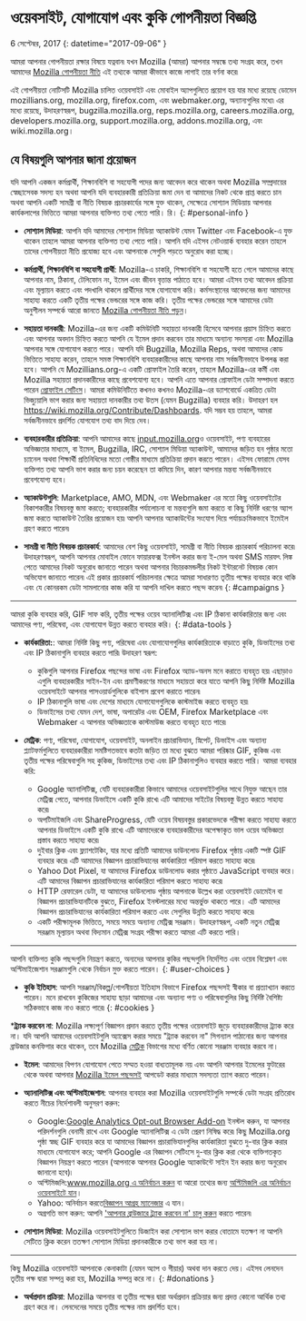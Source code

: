 # ওয়েবসাইট, যোগাযোগ এবং কুকি গোপনীয়তা বিজ্ঞপ্তি

6 সেপ্টেম্বর, 2017
{: datetime="2017-09-06" }

আমরা আপনার গোপনীয়তা রক্ষার বিষয়ে যত্নবান৷ যখন Mozilla (আমরা) আপনার সম্বন্ধে তথ্য সংগ্রহ করে, তখন আমাদের [Mozilla গোপনীয়তা নীতি](https://www.mozilla.org/privacy/) এই তথ্যকে আমরা কীভাবে কাজে লাগাই তার বর্ণনা করে৷

এই গোপনীয়তা নোটিসটি Mozilla চালিত ওয়েবসাইট এবং মোবাইল অ্যাপগুলিতে প্রয়োগ হয় যার মধ্যে রয়েছে ডোমেন mozillians.org, mozilla.org, firefox.com, এবং webmaker.org, অন্যান্যগুলির মধ্যে৷ এর মধ্যে রয়েছে, উদাহরণস্বরূপ, bugzilla.mozilla.org, reps.mozilla.org, careers.mozilla.org, developers.mozilla.org, support.mozilla.org, addons.mozilla.org, এবং wiki.mozilla.org।

## যে বিষয়গুলি আপনার জানা প্রয়োজন

যদি আপনি একজন কর্মপ্রার্থী, শিক্ষানবিশি বা সহযোগী পদের জন্য আবেদন করে থাকেন অথবা Mozilla সম্প্রদায়ের স্বেচ্ছাসেবক সদস্য হন অথবা আপনি যদি ব্যবহারকারী প্রতিক্রিয়া জমা দেন বা আমাদের নিকট থেকে প্রাপ্ত করতে চান অথবা আপনি একটি সামগ্রী বা নীতি বিষয়ক প্রচারকার্যের সঙ্গে যুক্ত থাকেন, সেক্ষেত্রে সোশ্যাল মিডিয়ায় আপনার কার্যকলাপের ভিত্তিতে আমরা আপনার ব্যক্তিগত তথ্য পেতে পারি। রি। 
{: #personal-info }

* **সোশ্যাল মিডিয়া**: আপনি যদি আমাদের সোশ্যাল মিডিয়া অ্যাকাউন্ট যেমন Twitter এবং Facebook-এ যুক্ত থাকেন তাহলে আমরা আপনার ব্যক্তিগত তথ্য পেতে পারি। আপনি যদি এইসব নেটওয়ার্ক ব্যবহার করেন তাহলে তাদের গোপনীয়তা নীতি প্রযোজ্য হবে এবং আপনাকে সেগুলি পড়তে অনুরোধ করা হচ্ছে।  

* **কর্মপ্রার্থী, শিক্ষানবিশি বা সহযোগী প্রার্থী**: Mozilla-এ চাকরি, শিক্ষানবিশি বা সহযোগী হতে গেলে আমাদের কাছে আপনার নাম, ঠিকানা, টেলিফোন নং, ইমেল এবং জীবন বৃত্তান্ত পাঠাতে হবে। আমরা এইসব তথ্য আবেদন প্রক্রিয়া এবং মূল্যায়ন করতে এবং পদখালি থাকলে প্রার্থীদের সঙ্গে যোগাযোগ করি। কর্মসংস্থানের আবেদনের জন্য আমাদের সাহায্য করতে একটি তৃতীয় পক্ষের ভেন্ডরের সঙ্গে কাজ করি। তৃতীয় পক্ষের ভেন্ডরের সঙ্গে আমাদের ডেটা অনুশীলন সম্পর্কে আরো জানতে [Mozilla গোপনীয়তা নীতি পড়ুন](https://www.mozilla.org/privacy/)।

* **সহায়তা দানকারী**: Mozilla-এর জন্য একটি কমিউনিটি সহায়তা দানকারী হিসেবে আপনার প্রয়াস চিহ্নিত করতে এবং আপনার অবদান চিহ্নিত করতে আপনি যে ইমেল প্রদান করবেন তার মাধ্যমে অন্যান্য সদস্যরা এবং  Mozilla আপনার সঙ্গে যোগাযোগ করতে পারে। আপনি যদি Bugzilla, Mozilla Reps,  অথবা আমাদের কোড ভিত্তিতে সাহায্য করেন, তাহলে সমস্ত শিক্ষানবিশি ব্যবহারকারীদের কাছে আপনার নাম সর্বজনীনভাবে উপলব্ধ করা হবে। আপনি যে Mozillians.org-এ একটি প্রোফাইল তৈরি করেন, তাহলে Mozilla-এর কর্মী এবং Mozilla সহায়তা প্রদানকারীদের কাছে প্রবেশযোগ্য হবে। আপনি এতে আপনার প্রোফাইল ডেটা সম্পাদনা করতে পারেন [প্রোফাইল সেটিংস](https://mozillians.org/user/edit)। আমরা কমিউনিটিতে কখনও কখনও Mozilla-এর ড্যাশবোর্ডে একত্রিত ডেটা ভিজ্যুয়ালি ভাগ করার জন্য সহায়তা দানকারীর তথ্য উতস (যেমন Bugzilla)  ব্যবহার করি। উদাহরণ হল <https://wiki.mozilla.org/Contribute/Dashboards>. যদি সম্ভব হয় তাহলে, আমরা সর্বজনীনভাবে প্রদর্শিত যোগযোগ তথ্য বাদ দিয়ে দেব।

* **ব্যবহারকারীর প্রতিক্রিয়া**:  আপনি আমাদের কাছে [input.mozilla.org](https://input.mozilla.org/)ও ওয়েবসাইট, পণ্য ব্যবহারের অভিজ্ঞতার মাধ্যমে, বা ইমেল, Bugzilla, IRC, সোশ্যাল মিডিয়া অ্যাকাউন্ট, আমাদের জড়িত হন পৃষ্ঠার মতো চ্যানেল অথবা শিক্ষার্থী প্রতিনিধিদের মতো গোষ্ঠীর মাধ্যমে প্রতিক্রিয়া প্রদান করতে পারেন। এইসব ফোরামে যেসব ব্যক্তিগত তথ্য আপনি ভাগ করার জন্য চয়ন করেছেন তা কমিয়ে দিন, কারণ আপনার মন্তব্য সর্বজনীনভাবে প্রবেশযোগ্য হবে।

* **অ্যাকাউন্টগুলি**: Marketplace, AMO, MDN, এবং Webmaker এর মতো কিছু ওয়েবসাইটের বিকাশকারীর বিষয়বস্তু জমা করতে; ব্যবহারকারীর পর্যালোচনা বা মন্তব্যগুলি জমা করতে বা কিছু নির্দিষ্ট ধরণের অ্যাপ জমা করতে অ্যাকাউন্ট তৈরির প্রয়োজন হয়৷  আপনি আপনার অ্যাকাউন্টের সংযোগ দিয়ে পর্যায়ক্রমিকভাবে ইমেইল গ্রহণ করতে পারেন৷

* **সামগ্রী বা নীতি বিষয়ক প্রচারকার্য**: আমাদের বেশ কিছু ওয়েবসাইট, সামগ্রী বা নীতি বিষয়ক প্রচারকার্য পরিচালনা করে৷ উদাহরণস্বরূপ, আপনি আপনার মোবাইল ফোনে ফায়ারফক্স ইনস্টল করার জন্য ই-মেল অথবা SMS মারফৎ লিঙ্ক পেতে আমাদের নিকট অনুরোধ জানাতে পারেন অথবা আপনার বিচারকমন্ডলীর নিকট ইন্টারনেট বিষয়ক কোন অভিযোগ জানাতে পারেন৷ এই প্রকার প্রচারকার্য পরিচালনার ক্ষেত্রে আমরা সাধারণত তৃতীয় পক্ষের ব্যবহার করে থাকি এবং যে কোনরকম ডেটা সামলানোর কাজ করি যা আপনি দাখিল করতে পছন্দ করেন৷
{: #campaigns }

---------------------------------------

আমরা কুকি ব্যবহার করি, GIF সাফ করি, তৃতীয় পক্ষের ওয়েব অ্যানালিটিক্স এবং IP ঠিকানা কার্যকারিতার জন্য এবং আমাদের পণ্য, পরিষেবা, এবং যোগাযোগ উন্নত করতে ব্যবহার করি। 
{: #data-tools }

* **কার্যকারিতা:**: আমরা নির্দিষ্ট কিছু পণ্য, পরিষেবা এবং যোগাযোগগুলির কার্যকারিতাকে বাড়াতে কুকি, ডিভাইসের তথ্য এবং IP ঠিকানাগুলি ব্যবহার করতে পারি৷ উদাহরণ স্বরূপ:
    * কুকিগুলি আপনার Firefox পছন্দের ভাষা এবং Firefox অ্যাড-অনস মনে করাতে ব্যবহৃত হয়৷ এছাড়াও এগুলি ব্যবহারকারীর সাইন-ইন এবং প্রমাণীকরণের মাধ্যমে সহায়তা করে যাতে আপনি কিছু নির্দিষ্ট Mozilla ওয়েবসাইটে আপনার পাসওয়ার্ডগুলিকে বাইপাস প্রবেশ করাতে পারেন৷  
    * IP ঠিকানাগুলি ভাষা এবং দেশের মাধ্যমে যোগাযোগগুলিকে কাস্টমাইজ করতে ব্যবহৃত হয়৷  
    * ডিভাইসের তথ্য যেমন দেশ, ভাষা, অপারেটর এবং OEM, Firefox Marketplace এবং Webmaker এ আপনার অভিজ্ঞতাকে কাস্টমাউজ করতে ব্যবহৃত হতে পারে৷

* **মেট্রিক**: পণ্য, পরিষেবা, যোগাযোগ, ওয়েবসাইট, অনলাইন প্রচারাভিযান, স্নিপেট, ডিভাইস এবং অন্যান্য প্ল্যাটফর্মগুলিতে ব্যবহারকারীরা সমষ্টিগতভাবে কতটা জড়িত তা মধ্যে বুঝতে আমরা পরিষ্কার GIF, কুকিজ এবং তৃতীয় পক্ষের পরিষেবাগুলি সহ কুকিজ, ডিভাইসের তথ্য এবং IP ঠিকানাগুলিও ব্যবহার করতে পারি। আমরা ব্যবহার করি:
    * Google অ্যানালিটিক্স, যেটি ব্যবহারকারীরা কিভাবে আমাদের ওয়েবসাইটগুলির সাথে নিযুক্ত আছেন তার মেট্রিক্স পেতে, আপনার ডিভাইসে একটি কুকি রাখে৷      এটি আমাদের সাইটের বিষয়বস্তু উন্নত করতে সাহায্য করে৷  
    * অপটিমাইজলি এবং ShareProgress, যেটি ওয়েব বিষয়বস্তুর প্রকারভেদকে পরীক্ষা করতে সাহায্য করতে আপনার ডিভাইসে একটি কুকি রাখে৷ এটি আমাদেরকে ব্যবহারকারীদের     অপেক্ষাকৃত ভাল ওয়েব অভিজ্ঞতা প্রস্তাব করতে সাহায্য করে৷
    * দুইবার ক্লিক এবং ফ্ল্যাশটেকিং, যার মধ্যে প্রতিটি আমাদের ডাউনলোড Firefox পৃষ্ঠায় একটি স্পষ্ট GIF ব্যবহার করে৷ এটি আমাদের বিজ্ঞাপন প্রচারাভিযানের কার্যকারিতা পরিমাপ     করতে সাহায্য করে৷
    * Yahoo Dot Pixel, যা আমাদের Firefox ডাউনলোড করার পৃষ্ঠাতে JavaScript ব্যবহার করে। এটি আমাদের বিজ্ঞাপন প্রচারাভিযানের কার্যকারিতা পরিমাপ করতে সাহায্য করে৷ 
    * HTTP রেফারেল ডেটা, যা আমাদের ডাউনলোড পৃষ্ঠায় আপনাকে উল্লেখ করা ওয়েবসাইট ডোমেইন বা বিজ্ঞাপন প্রচারাভিযানটিকে বুঝতে, Firefox ইনস্টলারের মধ্যে অন্তর্ভুক্ত থাকতে পারে। এটি আমাদের বিজ্ঞাপন প্রচারাভিযানের কার্যকারিতা পরিমাপ করতে এবং সেগুলির উন্নতি করতে সাহায্য করে৷
    * একটি পরীক্ষামূলক ভিত্তিতে, সময়ে সময়ে অন্যান্য মেট্রিক্স সরঞ্জাম। উদাহরণস্বরূপ, একটি নতুন মেট্রিক্স সরঞ্জাম মূল্যায়ন অথবা বিদ্যমান মেট্রিক্স সংগ্রহ পরীক্ষা করতে আমরা এটি করতে পারি।

---------------------------------------

আপনি ব্যক্তিগত কুকি পছন্দগুলি নিয়ন্ত্রণ করতে, অন্যদের আপনার কুকির পছন্দগুলি নির্দেশিত এবং ওয়েব বিশ্লেষণ এবং অপ্টিমাইজেশান সরঞ্জামগুলি থেকে নির্বাচন মুক্ত করতে পারেন। 
{: #user-choices }

* **কুকি ইতিহাস**:  আপনি সরঞ্জাম/বিকল্প/গোপনীয়তা ইতিহাস বিভাগে Firefox পছন্দসই স্বীকার বা প্রত্যাখ্যান করতে পারেন। মনে রাখবেন কুকিজের সাহায্য ছাড়া আমাদের এবং অন্যান্য পণ্য ও পরিষেবাগুলির কিছু নির্দিষ্ট বৈশিষ্ট্য সঠিকভাবে কাজ নাও করতে পারে৷ 
{: #cookies }

***ট্র্যাক করবেন না**: Mozilla লক্ষ্যপূর্ণ বিজ্ঞাপন প্রদান করতে তৃতীয় পক্ষের ওয়েবসাইট জুড়ে ব্যবহারকারীদের ট্র্যাক করে না। যদি আপনি আমাদের ওয়েবসাইটগুলি অ্যাক্সেস করার সময়ে "ট্র্যাক করবেন না" সিগন্যাল পাঠানোর জন্য আপনার ব্রাউজার কনফিগার করে থাকেন, তবে Mozilla [মেট্রিক](#data-tools) বিভাগের মধ্যে বর্ণিত কোনো সরঞ্জাম ব্যবহার করবে না।

* **ইমেল**: আমাদের বিপণন যোগাযোগ পেতে সম্মত হওয়া বাধ্যতামূলক নয় এবং আপনি আপনার ইমেলের ফুটারের থেকে অথবা আপনার [Mozilla ইমেল পছন্দসই](https://www.mozilla.org/newsletter/recovery/) আপডেট করার মাধ্যমে সদস্যতা ত্যাগ করতে পারেন। 

* **অ্যানালিটিক্স এবং অপ্টিমাইজেশান**: আপনার ব্যবহার করা Mozilla ওয়েবসাইটগুলি সম্পর্কে ডেটা সংগ্রহ প্রতিরোধ করতে নীচের নির্দেশাবলী অনুসরণ করুন:
    *  Google:[Google Analytics Opt-out Browser Add-on](https://tools.google.com/dlpage/gaoptout) ইনস্টল করুন, যা আপনার পরিদর্শনগুলি বেনামী রাখে এবং Google অ্যানালিটিক্স এ ডেটা প্রেরণ নিষিদ্ধ করে৷ কিছু Mozilla.org পৃষ্ঠা স্বচ্ছ GIF ব্যবহার করে যা আমাদের বিজ্ঞাপন প্রচারাভিযানগুলির কার্যকারিতা বুঝতে দু-বার ক্লিক করার মাধ্যমে যোগাযোগ করে; আপনি Google এর বিজ্ঞাপন সেটিংসে দু-বার ক্লিক করা থেকে ব্যক্তিগতকৃত বিজ্ঞাপন নিয়ন্ত্রণ করতে পারেন (আপনাকে আপনার Google অ্যাকাউন্টে সাইন ইন করার জন্য অনুরোধ জানানো হবে)৷
    *  অপ্টিমিজলি:[www.mozilla.org এ অনির্বাচন করুন](https://www.mozilla.org/?optimizely_opt_out=true) বা আরো তথ্যের জন্য  [অপ্টিমিজলি এর অনির্বাচন ওয়েবসাইটে যান](https://www.optimizely.com/opt_out)।
    *  Yahoo: অনির্বাচন করতে[বিজ্ঞাপন আগ্রহ ম্যানেজার](https://aim.yahoo.com/aim/us/en/optout/) এ যান।
   *  অগ্রগতি ভাগ করুন: আপনি ['আপনার ব্রাউজারে ট্র্যাক করবেন না' চালু করুন](https://support.mozilla.org/kb/how-do-i-turn-do-not-track-feature) করতে পারেন৷

* **সোশ্যাল মিডিয়া**: Mozilla ওয়েবসাইটগুলিতে ডিজাইন করা সোশ্যাল ভাগ করার বোতামে যতক্ষণ না আপনি সেটিতে ক্লিক করেন ততক্ষণ সোশ্যাল মিডিয়া প্রদানকারীকে তথ্য ভাগ করা হয় না।

---------------------------------------

কিছু Mozilla ওয়েবসাইট আপনাকে কেনাকাটা (যেমন অ্যাপ ও গীয়ার) অথবা দান করতে দেয়। এইসব লেনদেন তৃতীয় পক্ষ দ্বারা সম্পন্ন করা হয়, Mozilla সম্পন্ন করে না। 
{: #donations }

* **অর্থপ্রদান প্রক্রিয়া**:   Mozilla আপনার বা তৃতীয় পক্ষের দ্বারা অর্থপ্রদান প্রক্রিয়ার জন্য প্রদত্ত কোনো আর্থিক তথ্য গ্রহণ করে না। লেনদেনের সময়ে তৃতীয় পক্ষের নাম প্রদর্শিত হবে।  
